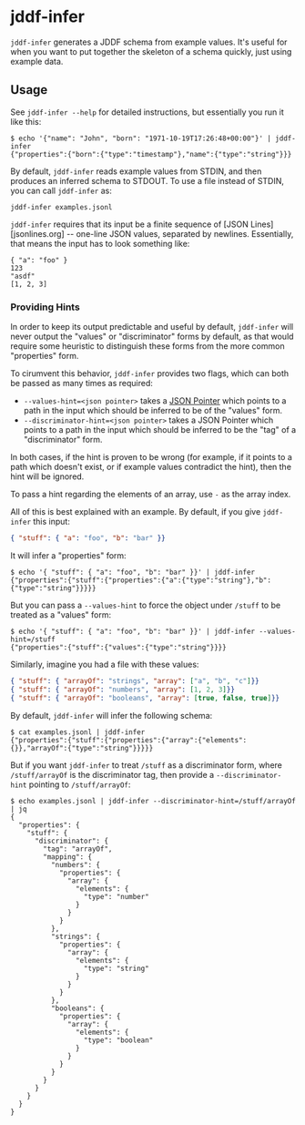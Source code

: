 # jddf-infer

`jddf-infer` generates a JDDF schema from example values. It's useful for when
you want to put together the skeleton of a schema quickly, just using example
data.

## Usage

See `jddf-infer --help` for detailed instructions, but essentially you run it
like this:

```text
$ echo '{"name": "John", "born": "1971-10-19T17:26:48+00:00"}' | jddf-infer
{"properties":{"born":{"type":"timestamp"},"name":{"type":"string"}}}
```

By default, `jddf-infer` reads example values from STDIN, and then produces an
inferred schema to STDOUT. To use a file instead of STDIN, you can call
`jddf-infer` as:

```text
jddf-infer examples.jsonl
```

`jddf-infer` requires that its input be a finite sequence of [JSON
Lines][jsonlines.org] -- one-line JSON values, separated by newlines.
Essentially, that means the input has to look something like:

```text
{ "a": "foo" }
123
"asdf"
[1, 2, 3]
```

### Providing Hints

In order to keep its output predictable and useful by default, `jddf-infer` will
never output the "values" or "discriminator" forms by default, as that would
require some heuristic to distinguish these forms from the more common
"properties" form.

To cirumvent this behavior, `jddf-infer` provides two flags, which can both be
passed as many times as required:

* `--values-hint=<json pointer>` takes a [JSON Pointer][rfc6901] which points to
  a path in the input which should be inferred to be of the "values" form.
* `--discriminator-hint=<json pointer>` takes a JSON Pointer which points to a
  path in the input which should be inferred to be the "tag" of a
  "discriminator" form.

In both cases, if the hint is proven to be wrong (for example, if it points to a
path which doesn't exist, or if example values contradict the hint), then the
hint will be ignored.

To pass a hint regarding the elements of an array, use `-` as the array index.

All of this is best explained with an example. By default, if you give
`jddf-infer` this input:

```json
{ "stuff": { "a": "foo", "b": "bar" }}
```

It will infer a "properties" form:

```text
$ echo '{ "stuff": { "a": "foo", "b": "bar" }}' | jddf-infer
{"properties":{"stuff":{"properties":{"a":{"type":"string"},"b":{"type":"string"}}}}}
```

But you can pass a `--values-hint` to force the object under `/stuff` to be
treated as a "values" form:

```text
$ echo '{ "stuff": { "a": "foo", "b": "bar" }}' | jddf-infer --values-hint=/stuff
{"properties":{"stuff":{"values":{"type":"string"}}}}
```

Similarly, imagine you had a file with these values:

```json
{ "stuff": { "arrayOf": "strings", "array": ["a", "b", "c"]}}
{ "stuff": { "arrayOf": "numbers", "array": [1, 2, 3]}}
{ "stuff": { "arrayOf": "booleans", "array": [true, false, true]}}
```

By default, `jddf-infer` will infer the following schema:

```text
$ cat examples.jsonl | jddf-infer
{"properties":{"stuff":{"properties":{"array":{"elements":{}},"arrayOf":{"type":"string"}}}}}
```

But if you want `jddf-infer` to treat `/stuff` as a discriminator form, where
`/stuff/arrayOf` is the discriminator tag, then provide a `--discriminator-hint`
pointing to `/stuff/arrayOf`:

```text
$ echo examples.jsonl | jddf-infer --discriminator-hint=/stuff/arrayOf | jq
{
  "properties": {
    "stuff": {
      "discriminator": {
        "tag": "arrayOf",
        "mapping": {
          "numbers": {
            "properties": {
              "array": {
                "elements": {
                  "type": "number"
                }
              }
            }
          },
          "strings": {
            "properties": {
              "array": {
                "elements": {
                  "type": "string"
                }
              }
            }
          },
          "booleans": {
            "properties": {
              "array": {
                "elements": {
                  "type": "boolean"
                }
              }
            }
          }
        }
      }
    }
  }
}
```

[rfc6901]: https://tools.ietf.org/html/rfc6901
